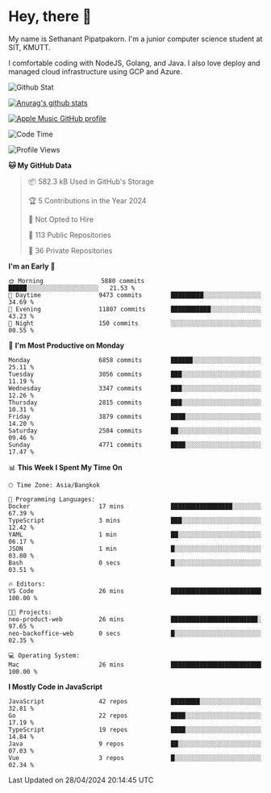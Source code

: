 # Hey, there 🙌
My name is Sethanant Pipatpakorn. I'm a junior computer science student at SIT, KMUTT.

I comfortable coding with NodeJS, Golang, and Java. I also love deploy and managed cloud infrastructure using GCP and Azure.

![Github Stat](https://github-profile-summary-cards.vercel.app/api/cards/profile-details?username=thetkpark&theme=dracula)

[![Anurag's github stats](https://github-readme-stats.vercel.app/api?username=thetkpark&count_private=true&show_icons=true&theme=tokyonight)](https://github.com/anuraghazra/github-readme-stats)

[![Apple Music GitHub profile](https://apple-music-github-profile.rayriffy.com/theme/light.svg?uid=000347.6120fcbefcb74cd59d65c108cc315787.1333)](https://github.com/rayriffy/apple-music-github-profile)

<!--START_SECTION:waka-->
![Code Time](http://img.shields.io/badge/Code%20Time-1%2C063%20hrs%2013%20mins-blue)

![Profile Views](http://img.shields.io/badge/Profile%20Views-0-blue)

**🐱 My GitHub Data** 

> 📦 582.3 kB Used in GitHub's Storage 
 > 
> 🏆 5 Contributions in the Year 2024
 > 
> 🚫 Not Opted to Hire
 > 
> 📜 113 Public Repositories 
 > 
> 🔑 36 Private Repositories 
 > 
**I'm an Early 🐤** 

```text
🌞 Morning                5880 commits        █████░░░░░░░░░░░░░░░░░░░░   21.53 % 
🌆 Daytime                9473 commits        █████████░░░░░░░░░░░░░░░░   34.69 % 
🌃 Evening                11807 commits       ███████████░░░░░░░░░░░░░░   43.23 % 
🌙 Night                  150 commits         ░░░░░░░░░░░░░░░░░░░░░░░░░   00.55 % 
```
📅 **I'm Most Productive on Monday** 

```text
Monday                   6858 commits        ██████░░░░░░░░░░░░░░░░░░░   25.11 % 
Tuesday                  3056 commits        ███░░░░░░░░░░░░░░░░░░░░░░   11.19 % 
Wednesday                3347 commits        ███░░░░░░░░░░░░░░░░░░░░░░   12.26 % 
Thursday                 2815 commits        ███░░░░░░░░░░░░░░░░░░░░░░   10.31 % 
Friday                   3879 commits        ████░░░░░░░░░░░░░░░░░░░░░   14.20 % 
Saturday                 2584 commits        ██░░░░░░░░░░░░░░░░░░░░░░░   09.46 % 
Sunday                   4771 commits        ████░░░░░░░░░░░░░░░░░░░░░   17.47 % 
```


📊 **This Week I Spent My Time On** 

```text
🕑︎ Time Zone: Asia/Bangkok

💬 Programming Languages: 
Docker                   17 mins             █████████████████░░░░░░░░   67.39 % 
TypeScript               3 mins              ███░░░░░░░░░░░░░░░░░░░░░░   12.42 % 
YAML                     1 min               ██░░░░░░░░░░░░░░░░░░░░░░░   06.17 % 
JSON                     1 min               █░░░░░░░░░░░░░░░░░░░░░░░░   03.80 % 
Bash                     0 secs              █░░░░░░░░░░░░░░░░░░░░░░░░   03.51 % 

🔥 Editors: 
VS Code                  26 mins             █████████████████████████   100.00 % 

🐱‍💻 Projects: 
neo-product-web          26 mins             ████████████████████████░   97.65 % 
neo-backoffice-web       0 secs              █░░░░░░░░░░░░░░░░░░░░░░░░   02.35 % 

💻 Operating System: 
Mac                      26 mins             █████████████████████████   100.00 % 
```

**I Mostly Code in JavaScript** 

```text
JavaScript               42 repos            ████████░░░░░░░░░░░░░░░░░   32.81 % 
Go                       22 repos            ████░░░░░░░░░░░░░░░░░░░░░   17.19 % 
TypeScript               19 repos            ████░░░░░░░░░░░░░░░░░░░░░   14.84 % 
Java                     9 repos             ██░░░░░░░░░░░░░░░░░░░░░░░   07.03 % 
Vue                      3 repos             █░░░░░░░░░░░░░░░░░░░░░░░░   02.34 % 
```




 Last Updated on 28/04/2024 20:14:45 UTC
<!--END_SECTION:waka-->
